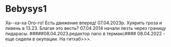 # Bebysys1
Ха--ха-ха
Ого-го! Есть движение вперед! 07.04.2023р.
Хуярить гроза и ливень в 13.23.
Благая это весть?
     07.04.2014 начали лезть через границу
     пидарасы.
#####08.04.2023.редактор nano в термакс####
08.04.2022 - еще сидели в окупации. На гитхаб>>>.
